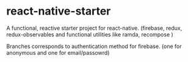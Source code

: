 # react-native-starter
A functional, reactive starter project for react-native. (firebase, redux, redux-observables and functional utilities like ramda, recompose )


Branches corresponds to authentication method for firebase. (one for anonymous and one for email/passowrd)
